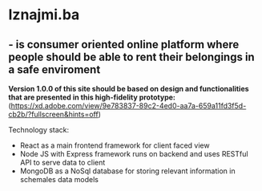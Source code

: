 # Iznajmi.ba

## - is consumer oriented online platform where people should be able to rent their belongings in a safe enviroment

**Version 1.0.0 of this site should be based on design and functionalities that are presented in this high-fidelity prototype:** (https://xd.adobe.com/view/9e783837-89c2-4ed0-aa7a-659a11fd3f5d-cb2b/?fullscreen&hints=off)

Technology stack:
- React as a main frontend framework for client faced view
- Node JS with Express framework runs on backend and uses RESTful API to serve data to client
- MongoDB as a NoSql database for storing relevant information in schemales data models


